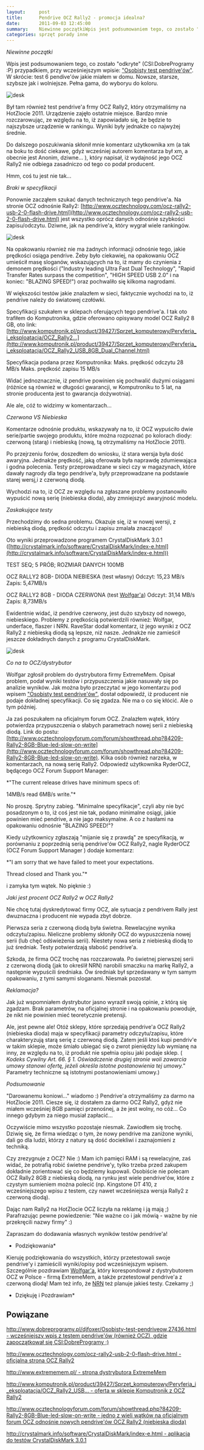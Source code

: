 ```yaml
---
layout:     post
title:      Pendrive OCZ Rally2 - promocja idealna?
date:       2011-09-03 12:45:00
summary:    Niewinne początkiWpis jest podsumowaniem tego, co zostało "odkryte" (CSI:DobreProgramy :P) przypadkiem, przy wcześniejszym wpisie: "Osobisty test pendrive'ów". W skrócie: test 6 pendive'ów jakie miałem w domu. Nowsze, starsze, szybsze jak i wolniejsze. Pełna gama, do wyboryu do koloru.Był tam równie...
categories: sprzęt porady inne
---
```




 *Niewinne początki* 

Wpis jest podsumowaniem tego, co zostało "odkryte" (CSI:DobreProgramy :P) przypadkiem, przy wcześniejszym wpisie: ["Osobisty test pendrive'ów"](http://www.dobreprogramy.pl/djfoxer/Osobisty-test-pendriveow,27436.html). W skrócie: test 6 pendive'ów jakie miałem w domu. Nowsze, starsze, szybsze jak i wolniejsze. Pełna gama, do wyboryu do koloru.



![desk](https://raw.githubusercontent.com/djfoxer/djfoxer.github.io/master/_img/2011-9-3-_174_/g_-_608x405_-_-_27567x20110903094522_1.jpg)



Był tam również test pendrive'a frmy OCZ Rally2, który otrzymaliśmy na HotZlocie 2011. Urządzenie zajęło ostatnie miejsce. Bardzo mnie rozczarowując, ze względu na to, iż zapowiadało się, że będzie to najszybsze urządzenie w rankingu. Wyniki były jednakże co najwyżej średnie.

Do dalszego poszukiwania skłonił mnie komentarz użytkownika xm (a tak na boku to dość ciekawe, gdyż wcześniej autorem komentarza był xm, a obecnie jest Anonim, dziwne... ), który napisał, iż wydajność jego OCZ Rally2 nie odbiega zasadniczo od tego co podał producent.

Hmm, coś tu jest nie tak...

 *Braki w specyfikacji* 

Ponownie zacząłem szukać danych technicznych tego pendrive'a. Na stronie OCZ odnośnie Rally2: [http://www.ocztechnology.com/ocz-rally2-usb-2-0-flash-drive.html](http://www.ocztechnology.com/ocz-rally2-usb-2-0-flash-drive.html) jest wszystko oprócz danych odnośnie szybkości zapisu/odczytu. Dziwne, jak na pendrive'a, który wygrał wiele rankingów.



![desk](https://raw.githubusercontent.com/djfoxer/djfoxer.github.io/master/_img/2011-9-3-_174_/g_-_608x405_-_-_27567x20110903094522_2.jpg)



Na opakowaniu również nie ma żadnych informacji odnośnie tego, jakie prędkości osiąga pendrive. Żeby było ciekawiej, na opakowaniu OCZ umieścił masę sloganów, wskazujących na to, iż mamy do czynienia z demonem prędkości ("Industry leading Ultra Fast Dual Technology", "Rapid Transfer Rates surpass the competition", "HIGH SPEED USB 2.0" i na koniec: "BLAZING SPEED!") oraz pochwaliło się kilkoma nagrodami.

W większości testów jakie znalazłem w sieci, faktycznie wychodzi na to, iż pendrive należy do światowej czołówki.

Specyfikacji szukałem w sklepach oferujących tego pendrive'a. I tak oto trafiłem do Komputronika, gdzie oferowano opisywany model OCZ Rally2 8 GB, oto link: [http://www.komputronik.pl/product/39427/Sprzet_komputerowy/Peryferia_i_eksploatacja/OCZ_Rally2...](http://www.komputronik.pl/product/39427/Sprzet_komputerowy/Peryferia_i_eksploatacja/OCZ_Rally2_USB_8GB_Dual_Channel.html)

Specyfikacja podana przez Komputronika:
Maks. prędkość odczytu	28 MB/s
Maks. prędkość zapisu	15 MB/s

Widać jednoznacznie, iż pendrive powinien się pochwalić dużymi osiągami (różnice są również w długości gwarancji, w Komputroniku to 5 lat, na stronie producenta jest to gwarancja dożywotnia).

Ale ale, cóź to widzimy w komentarzach...

 *Czerwona VS Niebieska* 

Komentarze odnośnie produktu, wskazywały na to, iż OCZ wypuściło dwie serie/partie swojego produktu, które można rozpoznać po kolorach diody: czerwoną (starą) i niebieską (nową, tą otrzymaliśmy na HotZlocie 2011).

Po przejrzeniu forów, doszedłem do wniosku, iż stara wersja była dość awaryjna. Jednakże prędkość, jaką oferowała była naprawdę zdumiewająca i godna polecenia. Testy przeprowadzane w sieci czy w magazynach, które dawały nagrody dla tego pendrive'a, były przeprowadzane na podstawie starej wersj,i z czerwoną diodą.

Wychodzi na to, iż OCZ ze względu na zgłaszane problemy postanowiło wypuścić nową serię (niebieska dioda), aby zmniejszyć awaryjność modelu.

 *Zaskakujące testy* 

Przechodzimy do sedna problemu. Okazuje się, iż w nowej wersji, z niebieską diodą, prędkość odczytu i zapisu zmalała znacząco!

Oto wyniki przeprowadzone programem CrystalDiskMark 3.0.1 ([http://crystalmark.info/software/CrystalDiskMark/index-e.html](http://crystalmark.info/software/CrystalDiskMark/index-e.html)) 

TEST SEQ; 5 PRÓB; ROZMIAR DANYCH 100MB

OCZ RALLY2 8GB- DIODA NIEBIESKA (test własny)
Odczyt: 15,23 MB/s
Zapis: 5,47MB/s


OCZ RALLY2 8GB - DIODA CZERWONA (test [Wolfgar'a](http://www.dobreprogramy.pl/78903,Wolfgar,Uzytkownik.html))
Odczyt: 31,14 MB/s
Zapis: 8,73MB/s


Ewidentnie widać, iż pendrive czerwony, jest dużo szybszy od nowego, niebieskiego.
Problemy z prędkością potwierdzili również: Wolfgar, underface, flaszer i NRN.
RaveStar dodał komentarz, iż jego wyniki z OCZ Rally2 z niebieską diodą są lepsze, niż nasze. Jednakże nie zamieścił jeszcze dokładnych danych z programu CrystalDiskMark.



![desk](https://raw.githubusercontent.com/djfoxer/djfoxer.github.io/master/_img/2011-9-3-_174_/g_-_608x405_-_-_27567x20110903122331_3.jpg)

 

 *Co na to OCZ/dystrybutor* 

Wolfgar zgłosił problem do dystrybutora firmy ExtremeMem. Opisał problem, podał wyniki testów i przypuszczenia jakie nasuwały się po analizie wyników. Jak można było przeczytać w jego komentarzu pod wpisem ["Osobisty test pendrive'ów"](http://www.dobreprogramy.pl/djfoxer/Osobisty-test-pendriveow,27436.html), dostał odpowiedź, iż producent nie podaje dokładnej specyfikacji. Co się zgadza. Nie ma o co się kłócić. Ale o tym później.

Ja zaś poszukałem na oficjalnym forum OCZ. Znalazłem wątek, który potwierdza przypuszczenia o słabych parametrach nowej serii z niebieską diodą.
Link do postu: [http://www.ocztechnologyforum.com/forum/showthread.php?84209-Rally2-8GB-Blue-led-slow-on-write](http://www.ocztechnologyforum.com/forum/showthread.php?84209-Rally2-8GB-Blue-led-slow-on-write).
Kilka osób również narzeka, w komentarzach, na nową serię Rally2. Odpowiedź użytkownika RyderOCZ,  będącego OCZ Forum Support Manager:

 *"The current release drives have minimum specs of:

14MB/s read
6MB/s write."* 

No proszę. Sprytny zabieg. "Minimalne specyfikacje", czyli aby nie być posadzonym o to, iż coś jest nie tak, podano minimalne osiągi, jakie powinien mieć pendrive, a nie jago maksymalne. A co z hasłami na opakowaniu odnośnie "BLAZING SPEED!"? 

Kiedy użytkownicy zgłaszają "mijanie się z prawdą" ze specyfikacją, w porównaniu z poprzednią serią pendrive'ów OCZ Rally2, nagle RyderOCZ  (OCZ Forum Support Manager ) dodaje komentarz:

 *"I am sorry that we have failed to meet your expectations.

Thread closed and Thank you."* 

i zamyka tym wątek. No pięknie :)


 *Jaki jest procent OCZ Rally2 w OCZ Rally2* 

Nie chcę tutaj dyskredytować firmy OCZ, ale sytuacja z pendrivem Rally jest dwuznaczna i producent nie wypada zbyt dobrze. 

Pierwsza seria z czerwoną diodą była świetna. Rewelacyjne wynika odczytu/zapisu. Nieliczne problemy skłoniły OCZ do wypuszczenia nowej serii (lub chęć odświeżenia serii). Niestety nowa seria z niebieską diodą to już średniak. Testy potwierdzają słabość pendrive'a.

Szkoda, że firma OCZ trochę nas rozczarowała. Po świetnej pierwszej serii z czerwoną diodą (jak to określił NRN) narobili smaczku na markę Rally2, a następnie wypuścili średniaka. Ów średniak był sprzedawany w tym samym opakowaniu, z tymi samymi sloganami. Niesmak pozostał.

 *Reklamacja?* 

Jak już wspomniałem dystrybutor jasno wyraził swoją opinie, z którą się zgadzam. Brak parametrów, na oficjalnej stronie i na opakowaniu powoduje, że nikt nie powinien mieć teoretycznie pretensji. 

Ale, jest pewne ale! Otóż sklepy, które sprzedają pendrive'a OCZ Rally2 (niebieska dioda) maja w specyfikacji parametry odczytu/zapisu, które charakteryzują starą serię z czerwoną diodą. Zatem jeśli ktoś kupi pendriv'e w takim sklepie, może śmiało ubiegać się o zwrot pieniędzy lub wymianę na inny, ze względu na to, iż produkt nie spełnia opisu jaki podaje sklep.
( *Kodeks Cywilny
Art. 66. 
§ 1.  Oświadczenie drugiej stronie woli zawarcia umowy stanowi ofertę, jeżeli określa istotne postanowienia tej umowy."*  
Parametry techniczne są istotnymi postanowieniami umowy.)

 *Podsumowanie* 

"Darowanemu koniowi..." wiadomo :) Pendrive'a otrzymaliśmy za darmo na HotZlocie 2011.  Ciesze się, iż dostałem za darmo OCZ Rally2, gdyż nie miałem wcześniej 8GB pamięci przenośnej, a że jest wolny, no cóż... Co innego gdybym za niego musiał zapłacić... 

Oczywiście mimo wszystko pozostaje niesmak. Zawiodłem się trochę. Dziwię się, że firma wiedząc o tym, że nowy pendrive ma zaniżone wyniki, dali go dla ludzi, którzy z natury są dość dociekliwi i zaznajomieni z techniką. 

Czy zrezygnuje z OCZ? Nie :) Mam ich pamięci RAM i są rewelacyjne, zaś widać, że potrafią robić świetne pendrive'y, tylko  trzeba przed zakupem dokładnie zorientować się co będziemy kupowali. Osobiście nie polecam OCZ Rally2 8GB z niebieską diodą, na rynku jest wiele pendrive'ów, które z czystym sumieniem można polecić (np. Kingstone DT 410, z wcześniejszego wpisu z testem, czy nawet wcześniejsza wersja Rally2 z czerwoną diodą).

Dając nam Rally2 na HotZlocie OCZ liczyła na reklamę i ją mają ;) Parafrazując pewne powiedzenie:
"Nie ważne co i jak mówią - ważne by nie przekręcili nazwy firmy" :) 

Zapraszam do dodawania własnych wyników testów pendrive'a!

 * Podziękowania* 

Kieruję podziękowania do wszystkich, którzy przetestowali swoje pendrive'y i zamieścili wyniki/opisy pod wcześniejszym wpisem.
Szczególnie pozdrawiam [Wolfgar'a](http://www.dobreprogramy.pl/78903,Wolfgar,Uzytkownik.html), który korespondował z dystrybutorem OCZ w Polsce - firmą ExtremeMem, a także przetestował pendrive'a z czerwoną diodą! Mam też info, że [NRN](http://www.dobreprogramy.pl/nrn) też planuje jakieś testy. Czekamy ;)

 * Dziękuję i Pozdrawiam* 




## Powiązane





[http://www.dobreprogramy.pl/djfoxer/Osobisty-test-pendriveow,27436.html - wcześniejszy wpis z testem pendrive'ów (również OCZ), gdzie zapoczątkował się CSI:DobreProgramy ;)](http://www.dobreprogramy.pl/djfoxer/Osobisty-test-pendriveow,27436.html)

[http://www.ocztechnology.com/ocz-rally2-usb-2-0-flash-drive.html - oficjalna strona OCZ Rally2](http://www.ocztechnology.com/ocz-rally2-usb-2-0-flash-drive.html)

[http://www.extrememem.pl/ - strona dystrybutora ExtremeMem](http://www.extrememem.pl/)

[http://www.komputronik.pl/product/39427/Sprzet_komputerowy/Peryferia_i_eksploatacja/OCZ_Rally2_USB... - oferta w sklepie Komputronik z OCZ Rally2](http://www.komputronik.pl/product/39427/Sprzet_komputerowy/Peryferia_i_eksploatacja/OCZ_Rally2_USB_8GB_Dual_Channel.html)

[http://www.ocztechnologyforum.com/forum/showthread.php?84209-Rally2-8GB-Blue-led-slow-on-write - jedno z wieli wątków na oficjalnym forum OCZ odnośnie nowych pendrive'ów OCZ Rally2 (niebieska dioda)](http://www.ocztechnologyforum.com/forum/showthread.php?84209-Rally2-8GB-Blue-led-slow-on-write)

[http://crystalmark.info/software/CrystalDiskMark/index-e.html - aplikacja do testów CrystalDiskMark 3.0.1 ](http://crystalmark.info/software/CrystalDiskMark/index-e.html)


